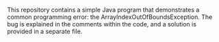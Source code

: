 This repository contains a simple Java program that demonstrates a common programming error: the ArrayIndexOutOfBoundsException. The bug is explained in the comments within the code, and a solution is provided in a separate file.